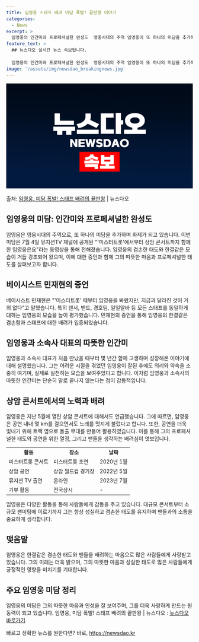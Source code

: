 ```yaml
---
title: 임영웅 스태프 배려 미담 폭발! 끝판왕 이야기
categories:
  - News
excerpt: >
  임영웅의 인간미와 프로페셔널한 완성도  영웅시대의 주역 임영웅이 또 하나의 미담을 추가하며 화제가 되고 있습…
feature_text: >
  ## 뉴스다오 실시간 뉴스 속보입니다.

  임영웅의 인간미와 프로페셔널한 완성도  영웅시대의 주역 임영웅이 또 하나의 미담을 추가하며 화제가 되고 있습…
image: '/assets/img/newsdao_breakingnews.jpg'
---
```


![뉴스다오 속보](/assets/img/newsdao_breakingnews.jpg)

<p>출처: <a href="https://newsdao.kr/4652" rel="dofollow">임영웅, 미담 폭발! 스태프 배려의 끝판왕</a> | 뉴스다오</p>

<h2 data-ke-size="size26">임영웅의 미담: 인간미와 프로페셔널한 완성도</h2>

임영웅은 영웅시대의 주역으로, 또 하나의 미담을 추가하며 화제가 되고 있습니다. 이번 미담은 7월 4일 뮤지션TV 채널에 공개된 "'미스터트롯'에서부터 상암 콘서트까지 함께한 임영웅은요"라는 동영상을 통해 전해졌습니다. 임영웅의 겸손한 태도와 한결같은 모습이 거듭 강조되어 왔으며, 이에 대한 증언과 함께 그의 따뜻한 마음과 프로페셔널한 태도를 살펴보고자 합니다.

<p data-ke-size="size16"></p>

<h2 data-ke-size="size24">베이시스트 민재현의 증언</h2>

베이시스트 민재현은 "'미스터트롯' 때부터 임영웅을 봐왔지만, 지금과 달라진 것이 거의 없다"고 말했습니다. 특히 댄서, 밴드, 경호팀, 일일알바 등 모든 스태프를 동일하게 대하는 임영웅의 모습을 높이 평가했습니다. 민재현의 증언을 통해 임영웅의 한결같은 겸손함과 스태프에 대한 배려가 입증되었습니다.

<p data-ke-size="size16"></p>

<h2 data-ke-size="size24">임영웅과 소속사 대표의 따뜻한 인간미</h2>

임영웅과 소속사 대표가 처음 만났을 때부터 몇 년간 함께 고생하며 성장해온 이야기에 대해 설명했습니다. 그는 어려운 시절을 겪었던 임영웅이 잘된 후에도 의리와 약속을 소중히 여기며, 실제로 실천하는 모습을 보여주었다고 합니다. 이처럼 임영웅과 소속사의 따뜻한 인간미는 단순히 말로 끝나지 않는다는 점이 감동적입니다.

<p data-ke-size="size16"></p>

<h2 data-ke-size="size24">상암 콘서트에서의 노력과 배려</h2>

임영웅은 지난 5월에 열린 상암 콘서트에 대해서도 언급했습니다. 그에 따르면, 임영웅은 공연 내내 몇 km를 걸으면서도 노래를 멋지게 불렀다고 합니다. 또한, 공연을 더욱 빛내기 위해 트랙 옆으로 돌출 무대를 만들어 활용하였습니다. 이를 통해 그의 프로페셔널한 태도와 공연을 위한 열정, 그리고 팬들을 생각하는 배려심이 엿보입니다.

<table>
	<tr>
		<td style="text-align: center; height: 17px;"><b>활동</b></td>
		<td style="text-align: center; height: 17px;"><b>장소</b></td>
		<td style="text-align: center; height: 17px;"><b>날짜</b></td>
	</tr>
	<tr>
		<td>미스터트롯 콘서트</td>
		<td>미스터트롯 초연</td>
		<td>2020년 1월</td>
	</tr>
	<tr>
		<td>상암 공연</td>
		<td>상암 월드컵 경기장</td>
		<td>2022년 5월</td>
	</tr>
	<tr>
		<td>뮤지션 TV 출연</td>
		<td>온라인</td>
		<td>2023년 7월</td>
	</tr>
	<tr>
		<td>기부 활동</td>
		<td>전국상시</td>
		<td>-</td>
	</tr>
</table>

임영웅은 다양한 활동을 통해 사람들에게 감동을 주고 있습니다. 대규모 콘서트부터 소규모 팬미팅에 이르기까지 그는 항상 성실하고 겸손한 태도를 유지하며 팬들과의 소통을 중요하게 생각합니다.

<p data-ke-size="size16"></p>

<h2 data-ke-size="size24">맺음말</h2>

임영웅은 한결같은 겸손한 태도와 팬들을 배려하는 마음으로 많은 사람들에게 사랑받고 있습니다. 그의 미래는 더욱 밝으며, 그의 따뜻한 마음과 성실한 태도로 많은 사람들에게 긍정적인 영향을 미치기를 기대합니다.

<h2 data-ke-size="size24">주요 임영웅 미담 정리</h2>

임영웅의 미담은 그의 따뜻한 마음과 인성을 잘 보여주며, 그를 더욱 사랑하게 만드는 원동력이 되고 있습니다. 임영웅, 미담 폭발! 스태프 배려의 끝판왕 | 뉴스다오 : <a href="https://newsdao.kr/4652">뉴스다오 바로가기</a> 

빠르고 정확한 뉴스를 원한다면? 바로, <a href="https://newsdao.kr" rel="dofollow">https://newsdao.kr</a>


    
